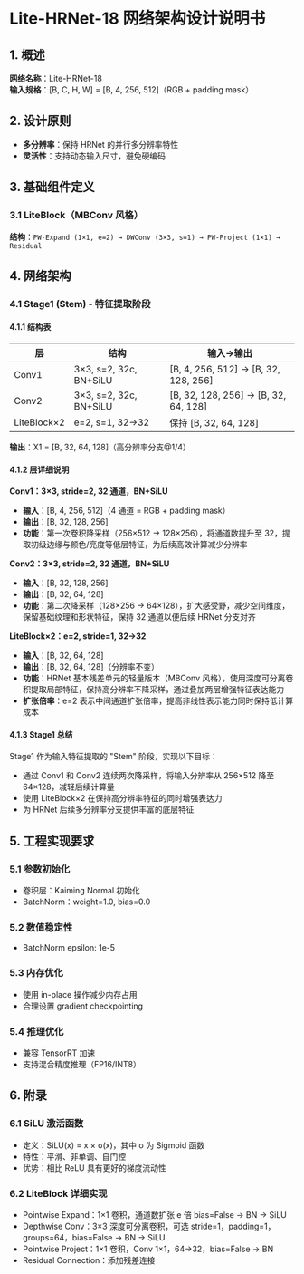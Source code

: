 # Lite-HRNet-18 网络架构设计说明书

## 1. 概述

**网络名称**：Lite-HRNet-18  
**输入规格**：[B, C, H, W] = [B, 4, 256, 512]（RGB + padding mask）

## 2. 设计原则

- **多分辨率**：保持 HRNet 的并行多分辨率特性
- **灵活性**：支持动态输入尺寸，避免硬编码

## 3. 基础组件定义

### 3.1 LiteBlock（MBConv 风格）

**结构**：`PW-Expand (1×1, e=2) → DWConv (3×3, s=1) → PW-Project (1×1) → Residual`

## 4. 网络架构

### 4.1 Stage1 (Stem) - 特征提取阶段

#### 4.1.1 结构表

| 层 | 结构 | 输入→输出 |
|---|---|---|
| Conv1 | 3×3, s=2, 32c, BN+SiLU | [B, 4, 256, 512] → [B, 32, 128, 256] |
| Conv2 | 3×3, s=2, 32c, BN+SiLU | [B, 32, 128, 256] → [B, 32, 64, 128] |
| LiteBlock×2 | e=2, s=1, 32→32 | 保持 [B, 32, 64, 128] |

**输出**：X1 = [B, 32, 64, 128]（高分辨率分支@1/4）

#### 4.1.2 层详细说明

**Conv1：3×3, stride=2, 32 通道，BN+SiLU**
- **输入**：[B, 4, 256, 512]（4 通道 = RGB + padding mask）
- **输出**：[B, 32, 128, 256]
- **功能**：第一次卷积降采样（256×512 → 128×256），将通道数提升至 32，提取初级边缘与颜色/亮度等低层特征，为后续高效计算减少分辨率

**Conv2：3×3, stride=2, 32 通道，BN+SiLU**
- **输入**：[B, 32, 128, 256]
- **输出**：[B, 32, 64, 128]
- **功能**：第二次降采样（128×256 → 64×128），扩大感受野，减少空间维度，保留基础纹理和形状特征，保持 32 通道以便后续 HRNet 分支对齐

**LiteBlock×2：e=2, stride=1, 32→32**
- **输入**：[B, 32, 64, 128]
- **输出**：[B, 32, 64, 128]（分辨率不变）
- **功能**：HRNet 基本残差单元的轻量版本（MBConv 风格），使用深度可分离卷积提取局部特征，保持高分辨率不降采样，通过叠加两层增强特征表达能力
- **扩张倍率**：e=2 表示中间通道扩张倍率，提高非线性表示能力同时保持低计算成本

#### 4.1.3 Stage1 总结

Stage1 作为输入特征提取的 "Stem" 阶段，实现以下目标：
- 通过 Conv1 和 Conv2 连续两次降采样，将输入分辨率从 256×512 降至 64×128，减轻后续计算量
- 使用 LiteBlock×2 在保持高分辨率特征的同时增强表达力
- 为 HRNet 后续多分辨率分支提供丰富的底层特征

## 5. 工程实现要求

### 5.1 参数初始化
- 卷积层：Kaiming Normal 初始化
- BatchNorm：weight=1.0, bias=0.0

### 5.2 数值稳定性
- BatchNorm epsilon: 1e-5

### 5.3 内存优化
- 使用 in-place 操作减少内存占用
- 合理设置 gradient checkpointing

### 5.4 推理优化
- 兼容 TensorRT 加速
- 支持混合精度推理（FP16/INT8）

## 6. 附录

### 6.1 SiLU 激活函数
- 定义：SiLU(x) = x × σ(x)，其中 σ 为 Sigmoid 函数
- 特性：平滑、非单调、自门控
- 优势：相比 ReLU 具有更好的梯度流动性

### 6.2 LiteBlock 详细实现
- Pointwise Expand：1×1 卷积，通道数扩张 e 倍 bias=False → BN → SiLU
- Depthwise Conv：3×3 深度可分离卷积，可选 stride=1，padding=1，groups=64，bias=False → BN → SiLU
- Pointwise Project：1×1 卷积，Conv 1×1，64→32，bias=False → BN
- Residual Connection：添加残差连接
